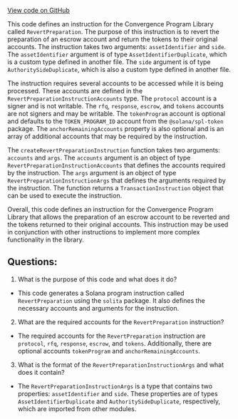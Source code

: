 [View code on GitHub](https://github.com/convergence-rfq/convergence-program-library/spot-instrument/js/generated/instructions/revertPreparation.ts)

This code defines an instruction for the Convergence Program Library called `RevertPreparation`. The purpose of this instruction is to revert the preparation of an escrow account and return the tokens to their original accounts. The instruction takes two arguments: `assetIdentifier` and `side`. The `assetIdentifier` argument is of type `AssetIdentifierDuplicate`, which is a custom type defined in another file. The `side` argument is of type `AuthoritySideDuplicate`, which is also a custom type defined in another file. 

The instruction requires several accounts to be accessed while it is being processed. These accounts are defined in the `RevertPreparationInstructionAccounts` type. The `protocol` account is a signer and is not writable. The `rfq`, `response`, `escrow`, and `tokens` accounts are not signers and may be writable. The `tokenProgram` account is optional and defaults to the `TOKEN_PROGRAM_ID` account from the `@solana/spl-token` package. The `anchorRemainingAccounts` property is also optional and is an array of additional accounts that may be required by the instruction.

The `createRevertPreparationInstruction` function takes two arguments: `accounts` and `args`. The `accounts` argument is an object of type `RevertPreparationInstructionAccounts` that defines the accounts required by the instruction. The `args` argument is an object of type `RevertPreparationInstructionArgs` that defines the arguments required by the instruction. The function returns a `TransactionInstruction` object that can be used to execute the instruction.

Overall, this code defines an instruction for the Convergence Program Library that allows the preparation of an escrow account to be reverted and the tokens returned to their original accounts. This instruction may be used in conjunction with other instructions to implement more complex functionality in the library.
## Questions: 
 1. What is the purpose of this code and what does it do?
- This code generates a Solana program instruction called `RevertPreparation` using the `solita` package. It also defines the necessary accounts and arguments for the instruction.

2. What are the required accounts for the `RevertPreparation` instruction?
- The required accounts for the `RevertPreparation` instruction are `protocol`, `rfq`, `response`, `escrow`, and `tokens`. Additionally, there are optional accounts `tokenProgram` and `anchorRemainingAccounts`.

3. What is the format of the `RevertPreparationInstructionArgs` and what does it contain?
- The `RevertPreparationInstructionArgs` is a type that contains two properties: `assetIdentifier` and `side`. These properties are of types `AssetIdentifierDuplicate` and `AuthoritySideDuplicate`, respectively, which are imported from other modules.